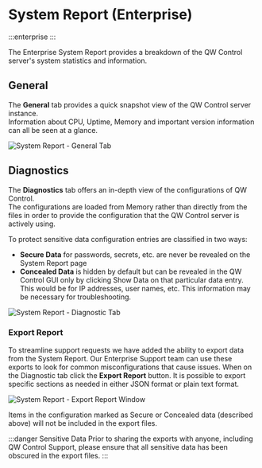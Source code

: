 # System Report (Enterprise)

:::enterprise
:::

The Enterprise System Report provides a breakdown of the QW Control server's system statistics and information.

## General

The **General** tab provides a quick snapshot view of the QW Control server instance.  
Information about CPU, Uptime, Memory and important version information can all be seen at a glance.

![System Report - General Tab](/assets/img/system-report-general.png)

## Diagnostics

The **Diagnostics** tab offers an in-depth view of the configurations of QW Control.  
The configurations are loaded from Memory rather than directly from the files in order to provide
the configuration that the QW Control server is actively using.

To protect sensitive data configuration entries are classified in two ways:
- **Secure Data** for passwords, secrets, etc. are never be revealed on the System Report page
- **Concealed Data** is hidden by default but can be revealed in the QW Control GUI only by clicking Show Data on that particular data entry.  
This would be for IP addresses, user names, etc.  This information may be necessary for troubleshooting.

![System Report - Diagnostic Tab](/assets/img/system-report-showdata.gif)

### Export Report

To streamline support requests we have added the ability to export data from the System Report.  Our Enterprise Support team can use these exports
to look for common misconfigurations that cause issues.  When on the Diagnostic tab click the **Export Report** button.
It is possible to export specific sections as needed in either JSON format or plain text format.

![System Report - Export Report Window](/assets/img/system-report-exportreport.png)

Items in the configuration marked as Secure or Concealed data (described above) will not be included in the export files.

:::danger Sensitive Data
Prior to sharing the exports with anyone, including QW Control Support, please ensure that all sensitive data has been obscured in the export files.
:::
